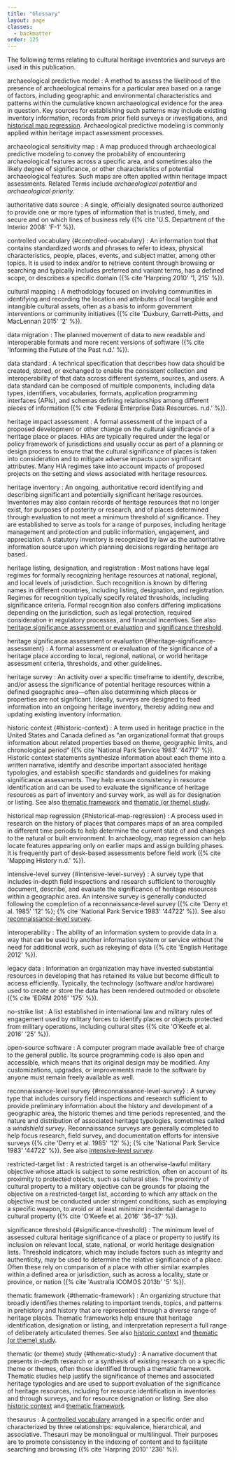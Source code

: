 ```yaml
---
title: "Glossary"
layout: page
classes:
  - backmatter
order: 125
---
```


The following terms relating to cultural heritage inventories and surveys are used in this publication.

archaeological predictive model
:  A method to assess the likelihood of the presence of archaeological remains for a particular area based on a range of factors, including geographic and environmental characteristics and patterns within the cumulative known archaeological evidence for the area in question. Key sources for establishing such patterns may include existing inventory information, records from prior field surveys or investigations, and [historical map regression](#historical-map-regression). Archaeological predictive modeling is commonly applied within heritage impact assessment processes.

archaeological sensitivity map
:  A map produced through archaeological predictive modeling to convey the probability of encountering archaeological features across a specific area, and sometimes also the likely degree of significance, or other characteristics of potential archaeological features. Such maps are often applied within heritage impact assessments. Related Terms include *archaeological potential* and *archaeological priority*.

authoritative data source
:  A single, officially designated source authorized to provide one or more types of information that is trusted, timely, and secure and on which lines of business rely ({% cite 'U.S. Department of the Interior 2008' 'F-1' %}).

controlled vocabulary {#controlled-vocabulary}
:  An information tool that contains standardized words and phrases to refer to ideas, physical characteristics, people, places, events, and subject matter, among other topics. It is used to index and/or to retrieve content through browsing or searching and typically includes preferred and variant terms, has a defined scope, or describes a specific domain ({% cite 'Harpring 2010' '1, 215' %}).

cultural mapping
:  A methodology focused on involving communities in identifying and recording the location and attributes of local tangible and intangible cultural assets, often as a basis to inform government interventions or community initiatives ({% cite 'Duxbury, Garrett-Petts, and MacLennan 2015' '2' %}).

data migration
:  The planned movement of data to new readable and interoperable formats and more recent versions of software ({% cite 'Informing the Future of the Past n.d.' %}).

data standard
:  A technical specification that describes how data should be created, stored, or exchanged to enable the consistent collection and interoperability of that data across different systems, sources, and users. A data standard can be composed of multiple components, including data types, identifiers, vocabularies, formats, application programming interfaces (APIs), and schemas defining relationships among different pieces of information ({% cite 'Federal Enterprise Data Resources. n.d.' %}).

heritage impact assessment
:  A formal assessment of the impact of a proposed development or other change on the cultural significance of a heritage place or places. HIAs are typically required under the legal or policy framework of jurisdictions and usually occur as part of a planning or design process to ensure that the cultural significance of places is taken into consideration and to mitigate adverse impacts upon significant attributes. Many HIA regimes take into account impacts of proposed projects on the setting and views associated with heritage resources.

heritage inventory
:  An ongoing, authoritative record identifying and describing significant and potentially significant heritage resources. Inventories may also contain records of heritage resources that no longer exist, for purposes of posterity or research, and of places determined through evaluation to not meet a minimum threshold of significance. They are established to serve as tools for a range of purposes, including heritage management and protection and public information, engagement, and appreciation. A statutory inventory is recognized by law as the authoritative information source upon which planning decisions regarding heritage are based.

heritage listing, designation, and registration
:  Most nations have legal regimes for formally recognizing heritage resources at national, regional, and local levels of jurisdiction. Such recognition is known by differing names in different countries, including listing, designation, and registration. Regimes for recognition typically specify related thresholds, including significance criteria. Formal recognition also confers differing implications depending on the jurisdiction, such as legal protection, required consideration in regulatory processes, and financial incentives. See also [heritage significance assessment or evaluation](#heritage-significance-assessment) and [significance threshold](#significance-threshold).

heritage significance assessment or evaluation {#heritage-significance-assessment}
:  A formal assessment or evaluation of the significance of a heritage place according to local, regional, national, or world heritage assessment criteria, thresholds, and other guidelines.

heritage survey
:  An activity over a specific timeframe to identify, describe, and/or assess the significance of potential heritage resources within a defined geographic area—often also determining which places or properties are not significant. Ideally, surveys are designed to feed information into an ongoing heritage inventory, thereby adding new and updating existing inventory information.

historic context {#historic-context}
:  A term used in heritage practice in the United States and Canada defined as “an organizational format that groups information about related properties based on theme, geographic limits, and chronological period” ({% cite 'National Park Service 1983' '44717' %}). Historic context statements synthesize information about each theme into a written narrative, identify and describe important associated heritage typologies, and establish specific standards and guidelines for making significance assessments. They help ensure consistency in resource identification and can be used to evaluate the significance of heritage resources as part of inventory and survey work, as well as for designation or listing. See also [thematic framework](#thematic-framework) and [thematic (or theme) study](#thematic-study).

historical map regression {#historical-map-regression}
:  A process used in research on the history of places that compares maps of an area compiled in different time periods to help determine the current state of and changes to the natural or built environment. In archaeology, map regression can help locate features appearing only on earlier maps and assign building phases. It is frequently part of desk-based assessments before field work ({% cite 'Mapping History n.d.' %}).

intensive-level survey {#intensive-level-survey}
:  A survey type that includes in-depth field inspections and research sufficient to thoroughly document, describe, and evaluate the significance of heritage resources within a geographic area. An intensive survey is generally conducted following the completion of a reconnaissance-level survey ({% cite 'Derry et al. 1985' '12' %}; {% cite 'National Park Service 1983' '44722' %}). See also [reconnaissance-level survey](#reconnaissance-level-survey).

interoperability
:  The ability of an information system to provide data in a way that can be used by another information system or service without the need for additional work, such as rekeying of data ({% cite 'English Heritage 2012' %}).

legacy data
:  Information an organization may have invested substantial resources in developing that has retained its value but become difficult to access efficiently. Typically, the technology (software and/or hardware) used to create or store the data has been rendered outmoded or obsolete ({% cite 'EDRM 2016' '175' %}).

no-strike list
:  A list established in international law and military rules of engagement used by military forces to identify places or objects protected from military operations, including cultural sites ({% cite 'O’Keefe et al. 2016' '25' %}).

open-source software
:  A computer program made available free of charge to the general public. Its source programming code is also open and accessible, which means that its original design may be modified. Any customizations, upgrades, or improvements made to the software by anyone must remain freely available as well.

reconnaissance-level survey {#reconnaissance-level-survey}
:  A survey type that includes cursory field inspections and research sufficient to provide preliminary information about the history and development of a geographic area, the historic themes and time periods represented, and the nature and distribution of associated heritage typologies, sometimes called a *windshield survey*. Reconnaissance surveys are generally completed to help focus research, field survey, and documentation efforts for intensive surveys ({% cite 'Derry et al. 1985' '12' %}; {% cite 'National Park Service 1983' '44722' %}). See also [intensive-level survey](#intensive-level-survey).

restricted-target list
:  A restricted target is an otherwise-lawful military objective whose attack is subject to some restriction, often on account of its proximity to protected objects, such as cultural sites. The proximity of cultural property to a military objective can be grounds for placing the objective on a restricted-target list, according to which any attack on the objective must be conducted under stringent conditions, such as employing a specific weapon, to avoid or at least minimize incidental damage to cultural property ({% cite 'O’Keefe et al. 2016' '36–37' %}).

significance threshold {#significance-threshold}
:  The minimum level of assessed cultural heritage significance of a place or property to justify its inclusion on relevant local, state, national, or world heritage designation lists. Threshold indicators, which may include factors such as integrity and authenticity, may be used to determine the relative significance of a place. Often these rely on comparison of a place with other similar examples within a defined area or jurisdiction, such as across a locality, state or province, or nation ({% cite 'Australia ICOMOS 2013b' '5' %}).

thematic framework {#thematic-framework}
:  An organizing structure that broadly identifies themes relating to important trends, topics, and patterns in prehistory and history that are represented through a diverse range of heritage places. Thematic frameworks help ensure that heritage identification, designation or listing, and interpretation represent a full range of deliberately articulated themes. See also [historic context](#historic-context) and [thematic (or theme) study](#thematic-study).

thematic (or theme) study {#thematic-study}
:  A narrative document that presents in-depth research or a synthesis of existing research on a specific theme or themes, often those identified through a thematic framework. Thematic studies help justify the significance of themes and associated heritage typologies and are used to support evaluation of the significance of heritage resources, including for resource identification in inventories and through surveys, and for resource designation or listing. See also [historic context](#historic-context) and [thematic framework](#thematic-framework).

thesaurus
:  A [controlled vocabulary](#controlled-vocabulary) arranged in a specific order and characterized by three relationships: equivalence, hierarchical, and associative. Thesauri may be monolingual or multilingual. Their purposes are to promote consistency in the indexing of content and to facilitate searching and browsing ({% cite 'Harpring 2010' '236' %}).
